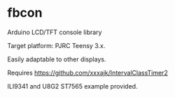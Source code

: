 # fbcon
Arduino LCD/TFT console library


Target platform: PJRC Teensy 3.x.

Easily adaptable to other displays.

Requires https://github.com/xxxajk/IntervalClassTimer2

ILI9341 and U8G2 ST7565 example provided.

